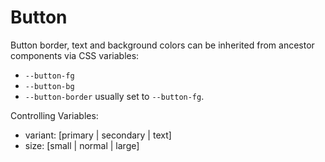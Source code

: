 # Button

Button border, text and background colors can be inherited from ancestor components via CSS variables:

  - `--button-fg`
  - `--button-bg`
  - `--button-border` usually set to `--button-fg`.

Controlling Variables: 

  - variant: [primary | secondary | text]
  - size: [small | normal | large]
